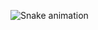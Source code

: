 ![Snake animation](https://github.com/comet19950902/comet19950902/blob/output/github-contribution-grid-snake.svg)
